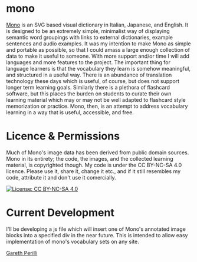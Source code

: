 # mono

[Mono](https://gperilli.github.io/mono/index.html) is an SVG based visual dictionary in Italian, Japanese, and English. It is designed to be an extremely simple, minimalist way of displaying semantic word groupings with links to external dictionaries, example sentences and audio examples. It was my intention to make Mono as simple and portable as possible, so that I could amass a large enough collection of data to make it useful to someone. With more support and/or time I will add languages and more features to the project. The important thing for language learners is that the vocabulary they learn is somehow meaningful, and structured in a useful way. There is an abundance of translation technology these days which is useful, of course, but does not support longer term learning goals. Similarly there is a plethora of flashcard software, but this places the burden on students to curate their own learning material which may or may not be well adapted to flashcard style memorization or practice. Mono, then, is an attempt to address vocabulary learning in a way that is useful, accessible, and free.

# Licence & Permissions

Much of Mono's image data has been derived from public domain sources. Mono in its entirety; the code, the images, and the collected learning material, is copyrighted though. My code is under the CC BY-NC-SA 4.0 licence. Please use it, share it, change it etc., and if it still resembles my code, attribute it and don't use it comercially.

[![License: CC BY-NC-SA 4.0](https://img.shields.io/badge/License-CC%20BY--NC--SA%204.0-lightgrey.svg)](https://creativecommons.org/licenses/by-nc-sa/4.0/)

# Current Development

I'll be developing a js file which will insert one of Mono's annotated image blocks into a specified div in the near future. This is intended to allow easy implementation of mono's vocabulary sets on any site.

[Gareth Perilli](https://gperilli.github.io/port/index.html)




